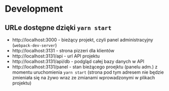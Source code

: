 # Development

## URLe dostępne dzięki `yarn start`

  - http://localhost:3000 - bieżący projekt, czyli panel administracyjny (`webpack-dev-server`)
  - http://localhost:3131 - strona pizzeri dla klientów
  - http://localhost:3131/api - url API projektu
  - http://localhost:3131/api/db - podgląd całej bazy danych w API
  - http://localhost:3131/panel - stan bieżącego proejktu (panelu adm.) z momentu uruchomienia `yarn start` (strona pod tym adresem nie będzie zmieniała się na żywo wraz ze zmianami  wprowadzonymi w plikach projektu)

